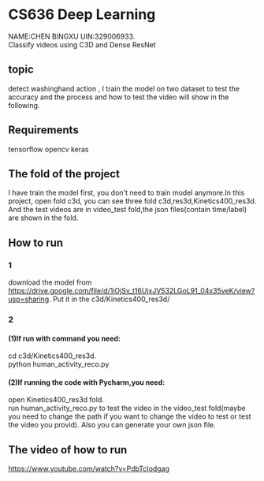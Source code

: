 # CS636 Deep Learning
NAME:CHEN BINGXU UIN:329006933.  
Classify videos using  C3D and Dense ResNet

## topic
detect washinghand action , I train the model on two dataset to test the accuracy and the process and how to test the video will show in the following.
## Requirements
tensorflow
opencv
keras

## The fold of the project
I have train the model first, you don't need to train model anymore.In this project, open fold c3d, you can see three fold c3d,res3d,Kinetics400_res3d. And the test videos are in video_test fold,the json files(contain time/label) are shown in the fold.  
## How to run
### 1 
download the model from https://drive.google.com/file/d/1iOjSv_t16UjxJV532LGoL91_04x35veK/view?usp=sharing. Put it in the c3d/Kinetics400_res3d/
### 2 
#### (1)If run with command you need:
cd c3d/Kinetics400_res3d.  
python human_activity_reco.py 
#### (2)If running the code with Pycharm,you need:
open Kinetics400_res3d fold.  
run human_activity_reco.py to test the video in the video_test fold(maybe you need to change the path if you want to change the video to test or test the video you provid). Also you can generate your own json file.

## The video of how to run
https://www.youtube.com/watch?v=PdbTcIodgag

